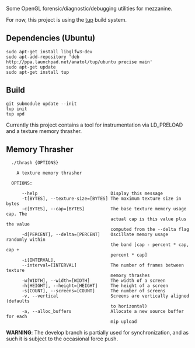 Some OpenGL forensic/diagnostic/debugging utilities for mezzanine.

For now, this project is using the [tup](http://gittup.org/tup/) build system.

Dependencies (Ubuntu)
-
```
sudo apt-get install libglfw3-dev
sudo apt-add-repository 'deb http://ppa.launchpad.net/anatol/tup/ubuntu precise main'
sudo apt-get update
sudo apt-get install tup
```

Build
-
```
git submodule update --init
tup init
tup upd
```

Currently this project contains a tool for instrumentation via LD_PRELOAD and a
texture memory thrasher.

Memory Thrasher
-

```
  ./thrash {OPTIONS}

    A texture memory thrasher

  OPTIONS:

      --help                            Display this message
      -t[BYTES], --texture-size=[BYTES] The maximum texture size in bytes
      -c[BYTES], --cap=[BYTES]          The base texture memory usage cap. The
                                        actual cap is this value plus the value
                                        computed from the --delta flag
      -d[PERCENT], --delta=[PERCENT]    Oscillate memory usage randomly within
                                        the band [cap - percent * cap, cap +
                                        percent * cap]
      -i[INTERVAL],
      --interval=[INTERVAL]             The number of frames between texture
                                        memory thrashes
      -w[WIDTH], --width=[WIDTH]        The width of a screen
      -h[HEIGHT], --height=[HEIGHT]     The height of a screen
      -s[COUNT], --screens=[COUNT]      The number of screens
      -v, --vertical                    Screens are vertically aligned (defaults
                                        to horizontal)
      -a, --alloc_buffers               Allocate a new source buffer for each
                                        mip upload
```

**WARNING**: The develop branch is partially used for synchronization, and as
such it is subject to the occasional force push.
